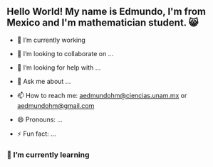 ## Hello World! My name is Edmundo, I'm from Mexico and I'm mathematician student. 😸

- 🔭 I’m currently working 

- 👯 I’m looking to collaborate on ...
- 🤔 I’m looking for help with ...
- 💬 Ask me about ...
- 📫 How to reach me: [aedmundohm@ciencias.unam.mx](url) or [aedmundohm@gmail.com](url)
- 😄 Pronouns: ...
- ⚡ Fun fact: ...

### 🌱 I’m currently learning 

